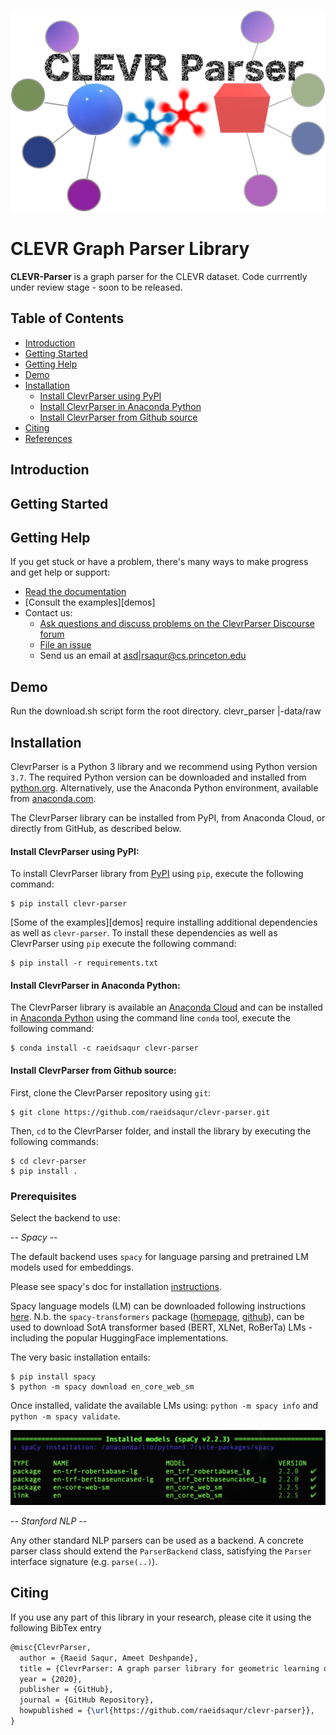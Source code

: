 ![Logo](imgs/clevr-parser_logo@2x.png)

# CLEVR Graph Parser Library 
**CLEVR-Parser** is a graph parser for the CLEVR dataset. Code currrently under review stage - soon to be released. 

## Table of Contents
   * [Introduction](#introduction)
   * [Getting Started](#getting-started)
   * [Getting Help](#getting-help)
   * [Demo](#demo)
   * [Installation](#installation)
       * [Install ClevrParser using PyPI](#install-clevr-parser-using-pypi)
       * [Install ClevrParser in Anaconda Python](#install-clevr-parser-in-anaconda-python)
       * [Install ClevrParser from Github source](#install-clevr-parser-from-github-source)
   * [Citing](#citing)
   * [References](#references)

## Introduction

## Getting Started

## Getting Help

If you get stuck or have a problem, there's many ways to make progress and get help or support:

- [Read the documentation](https://clevr-parser.readthedocs.io)
- [Consult the examples][demos]
- Contact us:
  - [Ask questions and discuss problems on the ClevrParser Discourse forum](https://community.clevr-parser.io)
  - [File an issue](https://github.com/raeidsaqur/clevr-parser/issues/new/choose)
  - Send us an email at [asd|rsaqur@cs.princeton.edu](mailto:rsaqur@cs.princeton.edu?subject=Question%20about%20the%20Clevr-Parser%20library)


## Demo  

Run the download.sh script form the root directory.
clevr_parser
	|-data/raw

## Installation
ClevrParser is a Python 3 library and we recommend using Python version `3.7`. The required Python version
can be downloaded and installed from [python.org](https://python.org/). Alternatively, use the Anaconda Python
environment, available from [anaconda.com](https://www.anaconda.com/download/).

The ClevrParser library can be installed from PyPI, from Anaconda Cloud, or directly from GitHub, as described below.

#### Install ClevrParser using PyPI:
To install ClevrParser library from [PyPI](https://pypi.org) using `pip`, execute the following command:
```
$ pip install clevr-parser
```

[Some of the examples][demos] require installing additional dependencies as well as `clevr-parser`. To install these dependencies as well as ClevrParser using `pip` execute the following command:
```
$ pip install -r requirements.txt 
```

#### Install ClevrParser in Anaconda Python:
The ClevrParser library is available an [Anaconda Cloud](https://anaconda.org/raeidsaqur/clevr-parser) and can be installed in [Anaconda Python](https://anaconda.com) using the command line `conda` tool, execute the following command:
```
$ conda install -c raeidsaqur clevr-parser
```


#### Install ClevrParser from Github source:
First, clone the ClevrParser repository using `git`:
```
$ git clone https://github.com/raeidsaqur/clevr-parser.git
```

Then, `cd` to the ClevrParser folder, and install the library by executing the following commands:
```
$ cd clevr-parser
$ pip install .
```

### Prerequisites 
Select the backend to use:

-*- Spacy -*-

The default backend uses `spacy` for language parsing and pretrained LM models used for embeddings.

Please see spacy's doc for installation [instructions](https://spacy.io/usage).

Spacy language models (LM) can be downloaded following instructions [here](https://spacy.io/usage/models).
N.b. the `spacy-transformers` package ([homepage](https://spacy.io/universe/project/spacy-transformers), [github](https://github.com/explosion/spacy-transformers)),
can be used to download SotA transformer based (BERT, XLNet, RoBerTa) LMs - including the popular HuggingFace implementations.

The very basic installation entails:
```angular2
$ pip install spacy
$ python -m spacy download en_core_web_sm 
```

Once installed, validate the available LMs using: 
`python -m spacy info` and `python -m spacy validate`.

![spacy_validate](./imgs/spacy-validate.png) 

-*- Stanford NLP -*-

Any other standard NLP parsers can be used as a backend. A concrete parser class should extend the `ParserBackend` class,
satisfying the `Parser` interface signature (e.g. `parse(..)`).


## Citing
If you use any part of this library in your research, please cite it using the following BibTex entry
```latex
@misc{ClevrParser,
  author = {Raeid Saqur, Ameet Deshpande},
  title = {ClevrParser: A graph parser library for geometric learning on CLEVR Dataset},
  year = {2020},
  publisher = {GitHub},
  journal = {GitHub Repository},
  howpublished = {\url{https://github.com/raeidsaqur/clevr-parser}},
}
```


